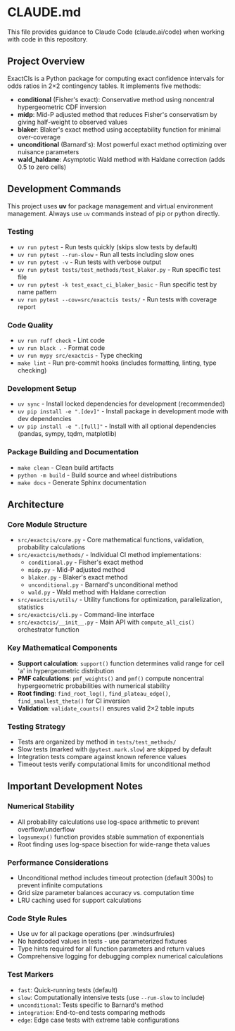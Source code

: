 # CLAUDE.md

This file provides guidance to Claude Code (claude.ai/code) when working with code in this repository.

## Project Overview

ExactCIs is a Python package for computing exact confidence intervals for odds ratios in 2×2 contingency tables. It implements five methods:

- **conditional** (Fisher's exact): Conservative method using noncentral hypergeometric CDF inversion
- **midp**: Mid-P adjusted method that reduces Fisher's conservatism by giving half-weight to observed values
- **blaker**: Blaker's exact method using acceptability function for minimal over-coverage
- **unconditional** (Barnard's): Most powerful exact method optimizing over nuisance parameters
- **wald_haldane**: Asymptotic Wald method with Haldane correction (adds 0.5 to zero cells)

## Development Commands

This project uses **uv** for package management and virtual environment management. Always use `uv` commands instead of pip or python directly.

### Testing
- `uv run pytest` - Run tests quickly (skips slow tests by default)
- `uv run pytest --run-slow` - Run all tests including slow ones
- `uv run pytest -v` - Run tests with verbose output
- `uv run pytest tests/test_methods/test_blaker.py` - Run specific test file
- `uv run pytest -k test_exact_ci_blaker_basic` - Run specific test by name pattern
- `uv run pytest --cov=src/exactcis tests/` - Run tests with coverage report

### Code Quality
- `uv run ruff check` - Lint code
- `uv run black .` - Format code
- `uv run mypy src/exactcis` - Type checking
- `make lint` - Run pre-commit hooks (includes formatting, linting, type checking)

### Development Setup
- `uv sync` - Install locked dependencies for development (recommended)
- `uv pip install -e ".[dev]"` - Install package in development mode with dev dependencies  
- `uv pip install -e ".[full]"` - Install with all optional dependencies (pandas, sympy, tqdm, matplotlib)

### Package Building and Documentation  
- `make clean` - Clean build artifacts
- `python -m build` - Build source and wheel distributions
- `make docs` - Generate Sphinx documentation

## Architecture

### Core Module Structure
- `src/exactcis/core.py` - Core mathematical functions, validation, probability calculations
- `src/exactcis/methods/` - Individual CI method implementations:
  - `conditional.py` - Fisher's exact method
  - `midp.py` - Mid-P adjusted method  
  - `blaker.py` - Blaker's exact method
  - `unconditional.py` - Barnard's unconditional method
  - `wald.py` - Wald method with Haldane correction
- `src/exactcis/utils/` - Utility functions for optimization, parallelization, statistics
- `src/exactcis/cli.py` - Command-line interface
- `src/exactcis/__init__.py` - Main API with `compute_all_cis()` orchestrator function

### Key Mathematical Components
- **Support calculation**: `support()` function determines valid range for cell 'a' in hypergeometric distribution
- **PMF calculations**: `pmf_weights()` and `pmf()` compute noncentral hypergeometric probabilities with numerical stability
- **Root finding**: `find_root_log()`, `find_plateau_edge()`, `find_smallest_theta()` for CI inversion
- **Validation**: `validate_counts()` ensures valid 2×2 table inputs

### Testing Strategy
- Tests are organized by method in `tests/test_methods/`
- Slow tests (marked with `@pytest.mark.slow`) are skipped by default
- Integration tests compare against known reference values
- Timeout tests verify computational limits for unconditional method

## Important Development Notes

### Numerical Stability
- All probability calculations use log-space arithmetic to prevent overflow/underflow
- `logsumexp()` function provides stable summation of exponentials
- Root finding uses log-space bisection for wide-range theta values

### Performance Considerations  
- Unconditional method includes timeout protection (default 300s) to prevent infinite computations
- Grid size parameter balances accuracy vs. computation time
- LRU caching used for support calculations

### Code Style Rules
- Use uv for all package operations (per .windsurfrules)
- No hardcoded values in tests - use parameterized fixtures
- Type hints required for all function parameters and return values
- Comprehensive logging for debugging complex numerical calculations

### Test Markers
- `fast`: Quick-running tests (default)
- `slow`: Computationally intensive tests (use `--run-slow` to include)
- `unconditional`: Tests specific to Barnard's method
- `integration`: End-to-end tests comparing methods
- `edge`: Edge case tests with extreme table configurations